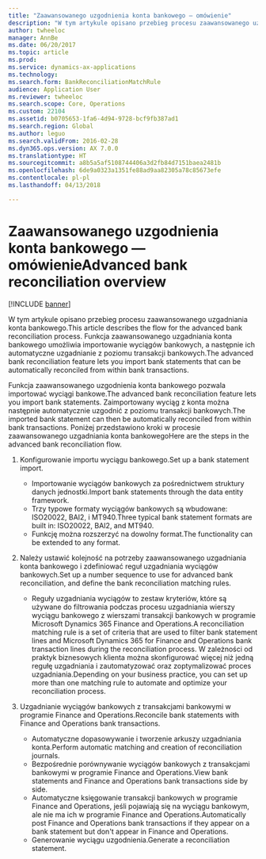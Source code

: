 ```yaml
---
title: "Zaawansowanego uzgodnienia konta bankowego — omówienie"
description: "W tym artykule opisano przebieg procesu zaawansowanego uzgadniania konta bankowego. Funkcja zaawansowanego uzgadniania konta bankowego umożliwia importowanie wyciągów bankowych, a następnie ich automatyczne uzgadnianie z poziomu transakcji bankowych."
author: twheeloc
manager: AnnBe
ms.date: 06/20/2017
ms.topic: article
ms.prod: 
ms.service: dynamics-ax-applications
ms.technology: 
ms.search.form: BankReconciliationMatchRule
audience: Application User
ms.reviewer: twheeloc
ms.search.scope: Core, Operations
ms.custom: 22104
ms.assetid: b0705653-1fa6-4d94-9728-bcf9fb387ad1
ms.search.region: Global
ms.author: leguo
ms.search.validFrom: 2016-02-28
ms.dyn365.ops.version: AX 7.0.0
ms.translationtype: HT
ms.sourcegitcommit: a8b5a5af5108744406a3d2fb84d7151baea2481b
ms.openlocfilehash: 6de9a0323a1351fe88ad9aa82305a78c85673efe
ms.contentlocale: pl-pl
ms.lasthandoff: 04/13/2018

---
```


# <a name="advanced-bank-reconciliation-overview"></a><span data-ttu-id="00b84-104">Zaawansowanego uzgodnienia konta bankowego — omówienie</span><span class="sxs-lookup"><span data-stu-id="00b84-104">Advanced bank reconciliation overview</span></span>

[!INCLUDE [banner](../includes/banner.md)]

<span data-ttu-id="00b84-105">W tym artykule opisano przebieg procesu zaawansowanego uzgadniania konta bankowego.</span><span class="sxs-lookup"><span data-stu-id="00b84-105">This article describes the flow for the advanced bank reconciliation process.</span></span> <span data-ttu-id="00b84-106">Funkcja zaawansowanego uzgadniania konta bankowego umożliwia importowanie wyciągów bankowych, a następnie ich automatyczne uzgadnianie z poziomu transakcji bankowych.</span><span class="sxs-lookup"><span data-stu-id="00b84-106">The advanced bank reconciliation feature lets you import bank statements that can be automatically reconciled from within bank transactions.</span></span>

<span data-ttu-id="00b84-107">Funkcja zaawansowanego uzgodnienia konta bankowego pozwala importować wyciągi bankowe.</span><span class="sxs-lookup"><span data-stu-id="00b84-107">The advanced bank reconciliation feature lets you import bank statements.</span></span> <span data-ttu-id="00b84-108">Zaimportowany wyciąg z konta można następnie automatycznie uzgodnić z poziomu transakcji bankowych.</span><span class="sxs-lookup"><span data-stu-id="00b84-108">The imported bank statement can then be automatically reconciled from within bank transactions.</span></span> <span data-ttu-id="00b84-109">Poniżej przedstawiono kroki w procesie zaawansowanego uzgadniania konta bankowego</span><span class="sxs-lookup"><span data-stu-id="00b84-109">Here are the steps in the advanced bank reconciliation flow.</span></span>

1.  <span data-ttu-id="00b84-110">Konfigurowanie importu wyciągu bankowego.</span><span class="sxs-lookup"><span data-stu-id="00b84-110">Set up a bank statement import.</span></span>
    -   <span data-ttu-id="00b84-111">Importowanie wyciągów bankowych za pośrednictwem struktury danych jednostki.</span><span class="sxs-lookup"><span data-stu-id="00b84-111">Import bank statements through the data entity framework.</span></span>
    -   <span data-ttu-id="00b84-112">Trzy typowe formaty wyciągów bankowych są wbudowane: ISO20022, BAI2, i MT940.</span><span class="sxs-lookup"><span data-stu-id="00b84-112">Three typical bank statement formats are built in: ISO20022, BAI2, and MT940.</span></span>
    -   <span data-ttu-id="00b84-113">Funkcję można rozszerzyć na dowolny format.</span><span class="sxs-lookup"><span data-stu-id="00b84-113">The functionality can be extended to any format.</span></span>

2.  <span data-ttu-id="00b84-114">Należy ustawić kolejność na potrzeby zaawansowanego uzgadniania konta bankowego i zdefiniować reguł uzgadniania wyciągów bankowych.</span><span class="sxs-lookup"><span data-stu-id="00b84-114">Set up a number sequence to use for advanced bank reconciliation, and define the bank reconciliation matching rules.</span></span>
    -   <span data-ttu-id="00b84-115">Reguły uzgadniania wyciągów to zestaw kryteriów, które są używane do filtrowania podczas procesu uzgadniania wierszy wyciągu bankowego z wierszami transakcji bankowych w programie Microsoft Dynamics 365 Finance and Operations.</span><span class="sxs-lookup"><span data-stu-id="00b84-115">A reconciliation matching rule is a set of criteria that are used to filter bank statement lines and Microsoft Dynamics 365 for Finance and Operations bank transaction lines during the reconciliation process.</span></span> <span data-ttu-id="00b84-116">W zależności od praktyk biznesowych klienta można skonfigurować więcej niż jedną regułę uzgadniania i zautomatyzować oraz zoptymalizować proces uzgadniania.</span><span class="sxs-lookup"><span data-stu-id="00b84-116">Depending on your business practice, you can set up more than one matching rule to automate and optimize your reconciliation process.</span></span>

3.  <span data-ttu-id="00b84-117">Uzgadnianie wyciągów bankowych z transakcjami bankowymi w programie Finance and Operations.</span><span class="sxs-lookup"><span data-stu-id="00b84-117">Reconcile bank statements with Finance and Operations bank transactions.</span></span>
    -   <span data-ttu-id="00b84-118">Automatyczne dopasowywanie i tworzenie arkuszy uzgadniania konta.</span><span class="sxs-lookup"><span data-stu-id="00b84-118">Perform automatic matching and creation of reconciliation journals.</span></span>
    -   <span data-ttu-id="00b84-119">Bezpośrednie porównywanie wyciągów bankowych z transakcjami bankowymi w programie Finance and Operations.</span><span class="sxs-lookup"><span data-stu-id="00b84-119">View bank statements and Finance and Operations bank transactions side by side.</span></span>
    -   <span data-ttu-id="00b84-120">Automatyczne księgowanie transakcji bankowych w programie Finance and Operations, jeśli pojawiają się na wyciągu bankowym, ale nie ma ich w programie Finance and Operations.</span><span class="sxs-lookup"><span data-stu-id="00b84-120">Automatically post Finance and Operations bank transactions if they appear on a bank statement but don't appear in Finance and Operations.</span></span>
    -   <span data-ttu-id="00b84-121">Generowanie wyciągu uzgodnienia.</span><span class="sxs-lookup"><span data-stu-id="00b84-121">Generate a reconciliation statement.</span></span>







